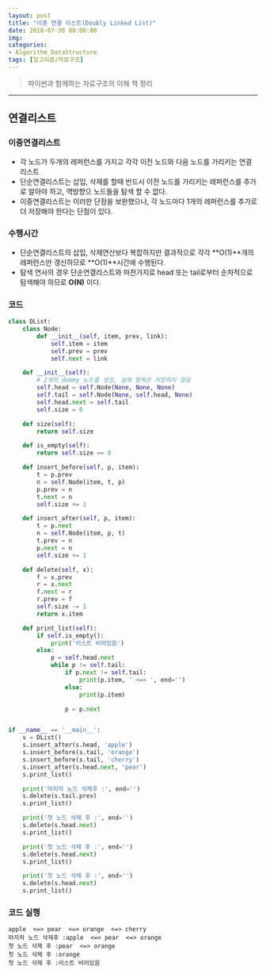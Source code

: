 ```yaml
---
layout: post
title: "이중 연결 리스트(Doubly Linked List)"
date: 2018-07-30 00:00:00
img:
categories:
- Algorithm_DataStructure
tags: [알고리즘/자료구조]
---
```

> 파이썬과 함께하는 자료구조의 이해 책 정리

----
## 연결리스트
### 이중연결리스트
- 각 노드가 두개의 레퍼런스를 가지고 각각 이전 노드와 다음 노드를 가리키는 연결리스트
- 단순연결리스트는 삽입, 삭제를 할때 반드시 이전 노드를 가리키는 레퍼런스를 추가로 알아야 하고, 역방향으 노드들을 탐색 할 수 없다.
- 이중연결리스트는 이러한 단점을 보완했으나, 각 노드마다 1개의 레퍼런스를 추가로 더 저장해야 한다는 단점이 있다.


### 수행시간
- 단순연결리스트의 삽입, 삭제연산보다 복잡하지만 결과적으로 각각 **O(1)**개의 레퍼런스만 갱신하므로 **O(1)**시간에 수행된다.
- 탐색 연사의 경우 단순연결리스트와 마찬가지로 head 또는 tail로부터 순차적으로 탐색해야 하므로 **O(N)** 이다.

### 코드
```python
class DList:
    class Node:
        def __init__(self, item, prev, link):
            self.item = item
            self.prev = prev
            self.next = link

    def __init__(self):
        # 2개의 dummy 노드를 생성, 실제 항목은 저장하지 않음
        self.head = self.Node(None, None, None)
        self.tail = self.Node(None, self.head, None)
        self.head.next = self.tail
        self.size = 0

    def size(self):
        return self.size

    def is_empty(self):
        return self.size == 0

    def insert_before(self, p, item):
        t = p.prev
        n = self.Node(item, t, p)
        p.prev = n
        t.next = n
        self.size += 1

    def insert_after(self, p, item):
        t = p.next
        n = self.Node(item, p, t)
        t.prev = n
        p.next = n
        self.size += 1

    def delete(self, x):
        f = x.prev
        r = x.next
        f.next = r
        r.prev = f
        self.size -= 1
        return x.item

    def print_list(self):
        if self.is_empty():
            print('리스트 비어있음')
        else:
            p = self.head.next
            while p != self.tail:
                if p.next != self.tail:
                    print(p.item, ' <=> ', end='')
                else:
                    print(p.item)

                p = p.next


if __name__ == '__main__':
    s = DList()
    s.insert_after(s.head, 'apple')
    s.insert_before(s.tail, 'orange')
    s.insert_before(s.tail, 'cherry')
    s.insert_after(s.head.next, 'pear')
    s.print_list()

    print('마지막 노드 삭제후 :', end='')
    s.delete(s.tail.prev)
    s.print_list()

    print('첫 노드 삭제 후 :', end='')
    s.delete(s.head.next)
    s.print_list()

    print('첫 노드 삭제 후 :', end='')
    s.delete(s.head.next)
    s.print_list()

    print('첫 노드 삭제 후 :', end='')
    s.delete(s.head.next)
    s.print_list()

```

### 코드 실행

```console
apple  <=> pear  <=> orange  <=> cherry
마지막 노드 삭제후 :apple  <=> pear  <=> orange
첫 노드 삭제 후 :pear  <=> orange
첫 노드 삭제 후 :orange
첫 노드 삭제 후 :리스트 비어있음
```
